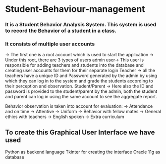 # Student-Behaviour-management

### It is a Student Behavior Analysis System. This system is used to record the Behavior of a student in a class.

### It consists of multiple user accounts 

-> The first one is a root account which is used to start the application 
-> Under this root, there are 3 types of users 
   admin user-> This user is responsible for adding teachers and students into the database and creating user accounts for them for their separate login 
   Teacher -> all the teachers have a unique ID and Password generated by the admin by using which they can log in to the system and grade the students according to their perception and observation.
   Student/Parent -> Here also the ID and password is provided to the student/parent by the admin, both the student and parent can log in using the same account to see the aggregate report.

Behavior observation is taken into account for evaluation:
    -> Attendance and on time 
    -> Attentive 
    -> Uniform 
    -> Behavior with fellow mates 
    -> General ethics with teachers 
    -> English spoken 
    -> Extra curriculum

## To create this Graphical User Interface we have used 
   Python as backend language 
   Tkinter for creating the interface 
   Oracle 11g as database
